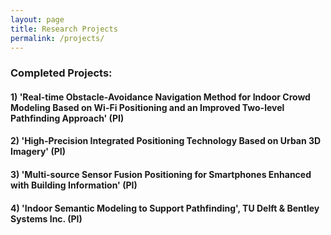 ```yaml
---
layout: page
title: Research Projects
permalink: /projects/
---
```



### Completed Projects:

#### 1) 'Real-time Obstacle-Avoidance Navigation Method for Indoor Crowd Modeling Based on Wi-Fi Positioning and an Improved Two-level Pathfinding Approach' (PI)

#### 2) 'High-Precision Integrated Positioning Technology Based on Urban 3D Imagery' (PI)

#### 3) 'Multi-source Sensor Fusion Positioning for Smartphones Enhanced with Building Information' (PI) 

#### 4) 'Indoor Semantic Modeling to Support Pathfinding',  TU Delft & Bentley Systems Inc.  (PI)

